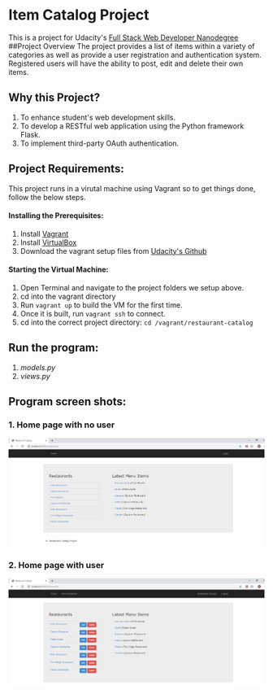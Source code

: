 # Item Catalog Project
This is a project for Udacity's 
[Full Stack Web Developer Nanodegree](https://www.udacity.com/course/full-stack-web-developer-nanodegree--nd004)
##Project Overview
The project provides a list of items within a variety of categories as well as provide a user registration and authentication system. Registered users will have the ability to post, edit and delete their own items.
## Why this Project?
1. To enhance student's web development skills. 
1. To develop a RESTful web application using the Python framework Flask. 
1. To implement third-party OAuth authentication. 
## Project Requirements:
This project runs in a virutal machine using Vagrant so to get things done, follow the below steps.
#### Installing the Prerequisites:
1. Install [Vagrant](https://www.vagrantup.com/)
1. Install [VirtualBox](https://www.virtualbox.org/)
1. Download the vagrant setup files from [Udacity's Github](https://github.com/udacity/fullstack-nanodegree-vm)
#### Starting the Virtual Machine:
1. Open Terminal and navigate to the project folders we setup above.
1. cd into the vagrant directory
1. Run ``` vagrant up ``` to build the VM for the first time.
1. Once it is built, run ``` vagrant ssh ``` to connect.
1. cd into the correct project directory: ``` cd /vagrant/restaurant-catalog ```
## Run the program:
1. *models.py*
1. *views.py* 

## Program screen shots: 
### 1. Home page with no user
![Screenshot](resources/home_page_with_no_user.png)
### 2. Home page with user
![Screenshot](resources/home_page_with_user.png)

